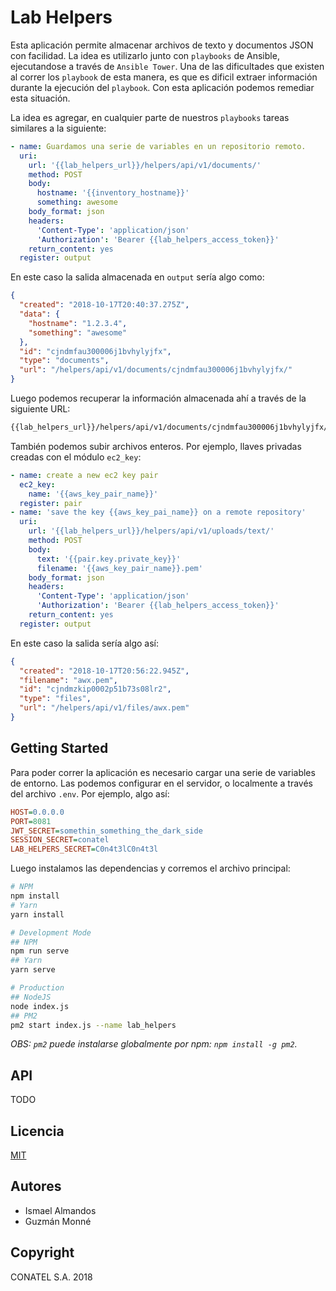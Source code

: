 # Lab Helpers

Esta aplicación permite almacenar archivos de texto y documentos JSON con facilidad. La idea es utilizarlo junto con `playbooks` de Ansible, ejecutandose a través de `Ansible Tower`. Una de las dificultades que existen al correr los `playbook` de esta manera, es que es dificil extraer información durante la ejecución del `playbook`. Con esta aplicación podemos remediar esta situación.

La idea es agregar, en cualquier parte de nuestros `playbooks` tareas similares a la siguiente:

```yaml
- name: Guardamos una serie de variables en un repositorio remoto.
  uri:
    url: '{{lab_helpers_url}}/helpers/api/v1/documents/'
    method: POST
    body:
      hostname: '{{inventory_hostname}}'
      something: awesome
    body_format: json
    headers:
      'Content-Type': 'application/json'
      'Authorization': 'Bearer {{lab_helpers_access_token}}'
    return_content: yes
  register: output
```

En este caso la salida almacenada en `output` sería algo como:

```json
{
  "created": "2018-10-17T20:40:37.275Z",
  "data": {
    "hostname": "1.2.3.4",
    "something": "awesome"
  },
  "id": "cjndmfau300006j1bvhylyjfx",
  "type": "documents",
  "url": "/helpers/api/v1/documents/cjndmfau300006j1bvhylyjfx/"
}
```

Luego podemos recuperar la información almacenada ahí a través de la siguiente URL:

```bash
{{lab_helpers_url}}/helpers/api/v1/documents/cjndmfau300006j1bvhylyjfx/
```

También podemos subir archivos enteros. Por ejemplo, llaves privadas creadas con el módulo `ec2_key`:

```yaml
- name: create a new ec2 key pair
  ec2_key:
    name: '{{aws_key_pair_name}}'
  register: pair
- name: 'save the key {{aws_key_pai_name}} on a remote repository'
  uri:
    url: '{{lab_helpers_url}}/helpers/api/v1/uploads/text/'
    method: POST
    body:
      text: '{{pair.key.private_key}}'
      filename: '{{aws_key_pair_name}}.pem'
    body_format: json
    headers:
      'Content-Type': 'application/json'
      'Authorization': 'Bearer {{lab_helpers_access_token}}'
    return_content: yes
  register: output
```

En este caso la salida sería algo así:

```json
{
  "created": "2018-10-17T20:56:22.945Z",
  "filename": "awx.pem",
  "id": "cjndmzkip0002p51b73s08lr2",
  "type": "files",
  "url": "/helpers/api/v1/files/awx.pem"
}
```

## Getting Started

Para poder correr la aplicación es necesario cargar una serie de variables de entorno. Las podemos configurar en el servidor, o localmente a través del archivo `.env`. Por ejemplo, algo así:

```ini
HOST=0.0.0.0
PORT=8081
JWT_SECRET=somethin_something_the_dark_side
SESSION_SECRET=conatel
LAB_HELPERS_SECRET=C0n4t3lC0n4t3l
```

Luego instalamos las dependencias y corremos el archivo principal:

```bash
# NPM
npm install
# Yarn
yarn install

# Development Mode
## NPM
npm run serve
## Yarn
yarn serve

# Production
## NodeJS
node index.js
## PM2
pm2 start index.js --name lab_helpers
```

_OBS: `pm2` puede instalarse globalmente por npm: `npm install -g pm2`._

## API

TODO

## Licencia

[MIT](./LICENCE)

## Autores

- Ismael Almandos
- Guzmán Monné

## Copyright

CONATEL S.A. 2018
